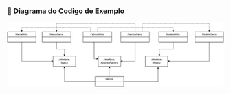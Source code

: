 ### 🚀 Diagrama do Codigo de Exemplo
![Diagrama de Classe Abstract Factory](./diagrama/DiagramaAbstractFactory.drawio.png)
